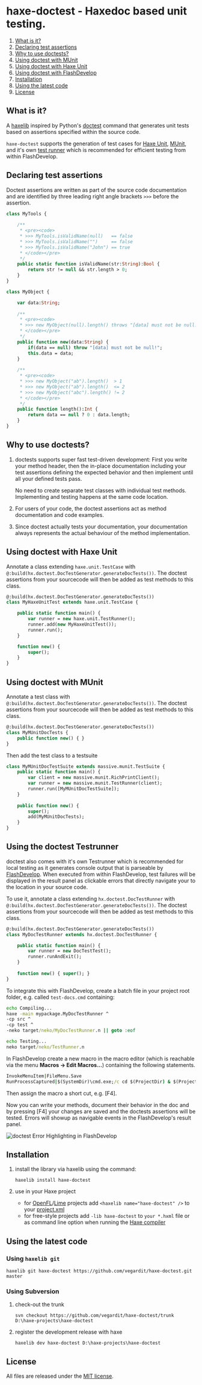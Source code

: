 # haxe-doctest - Haxedoc based unit testing.

1. [What is it?](#what-is-it)
1. [Declaring test assertions](#declaring-test-assertions)
1. [Why to use doctests?](#why-doctests)
1. [Using doctest with MUnit](#doctest-with-munit)
1. [Using doctest with Haxe Unit](#doctest-with-haxeunit)
1. [Using doctest with FlashDevelop](#doctest-testrunner)
1. [Installation](#installation)
1. [Using the latest code](#latest)
1. [License](#license)


## <a name="what-is-it"></a>What is it?

A [haxelib](http://lib.haxe.org/documentation/using-haxelib/) inspired by
Python's [doctest](https://docs.python.org/2/library/doctest.html) command that generates 
unit tests based on assertions specified within the source code.

`haxe-doctest` supports the generation of test cases for [Haxe Unit](http://haxe.org/manual/std-unit-testing.html), [MUnit](https://github.com/massiveinteractive/MassiveUnit), and it's own [test runner](#doctest-testrunner) which is recommended for efficient testing from within FlashDevelop.

    
## <a name="declaring-test-assertions"></a>Declaring test assertions

Doctest assertions are written as part of the source code documentation and are
identified by three leading right angle brackets `>>>` before the assertion.

```haxe
class MyTools {
    
    /**
     * <pre><code>
     * >>> MyTools.isValidName(null)   == false
     * >>> MyTools.isValidName("")     == false
     * >>> MyTools.isValidName("John") == true
     * </code></pre>
     */
    public static function isValidName(str:String):Bool {
        return str != null && str.length > 0;
    }
}

class MyObject {

    var data:String;
    
    /**
     * <pre><code>
     * >>> new MyObject(null).length() throws "[data] must not be null!"
     * </code></pre>
     */
    public function new(data:String) {
        if(data == null) throw "[data] must not be null!";
        this.data = data;
    }
    
    /**
     * <pre><code>
     * >>> new MyObject("ab").length()  > 1
     * >>> new MyObject("ab").length()  <= 2
     * >>> new MyObject("abc").length() != 2
     * </code></pre>
     */
    public function length():Int {
        return data == null ? 0 : data.length;
    }
}
```


## <a name="why-doctests"></a>Why to use doctests?

1. doctests supports super fast test-driven development: First you write your method header, 
   then the in-place documentation including your test assertions defining the expected behavior
   and then implement until all your defined tests pass.

   No need to create separate test classes with individual test methods.
   Implementing and testing happens at the same code location.
   
1. For users of your code, the doctest assertions act as method documentation and code examples.

1. Since doctest actually tests your documentation, your documentation always represents 
   the actual behaviour of the method implementation.


## <a name="doctest-with-haxeunit"></a>Using doctest with Haxe Unit

Annotate a class extending `haxe.unit.TestCase` with `@:build(hx.doctest.DocTestGenerator.generateDocTests())`. The doctest assertions from your sourcecode will then be added as test methods to this class.

```haxe
@:build(hx.doctest.DocTestGenerator.generateDocTests())
class MyHaxeUnitTest extends haxe.unit.TestCase {

    public static function main() {
        var runner = new haxe.unit.TestRunner();
        runner.add(new MyHaxeUnitTest());
        runner.run();
    }

    function new() {
        super();
    }
}
```


## <a name="doctest-with-munit"></a>Using doctest with MUnit

Annotate a test class with `@:build(hx.doctest.DocTestGenerator.generateDocTests())`.
The doctest assertions from your sourcecode will then be added as test methods to this class.

```haxe
@:build(hx.doctest.DocTestGenerator.generateDocTests())
class MyMUnitDocTests {
    public function new() { }
}
```

Then add the test class to a testsuite
```haxe
class MyMUnitDocTestSuite extends massive.munit.TestSuite {
    public static function main() {
        var client = new massive.munit.RichPrintClient();
        var runner = new massive.munit.TestRunner(client);
        runner.run([MyMUnitDocTestSuite]);
    }
    
    public function new() {
        super();
        add(MyMUnitDocTests);
    }
}
```


## <a name="doctest-testrunner"></a>Using the doctest Testrunner

doctest also comes with it's own Testrunner which is recommended for local testing as it generates console output that is parseable by [FlashDevelop](http://www.flashdevelop.org/). When executed from within FlashDevelop, test failures will be displayed in the result panel as clickable errors that directly navigate your to the location in your source code.

To use it, annotate a class extending `hx.doctest.DocTestRunner`  with `@:build(hx.doctest.DocTestGenerator.generateDocTests())`.
The doctest assertions from your sourcecode will then be added as test methods to this class.

```haxe
@:build(hx.doctest.DocTestGenerator.generateDocTests())
class MyDocTestRunner extends hx.doctest.DocTestRunner {

    public static function main() {
        var runner = new DocTestTest();
        runner.runAndExit();
    }
    
    function new() { super(); }
}
```

To integrate this with FlashDevelop, create a batch file in your project root folder, e.g. called `test-docs.cmd` containing:
```bat
echo Compiling...
haxe -main mypackage.MyDocTestRunner ^
-cp src ^
-cp test ^
-neko target/neko/MyDocTestRunner.n || goto :eof

echo Testing...
neko target/neko/TestRunner.n
```

In FlashDevelop create a new macro in the macro editor (which is reachable via the menu **Macros -> Edit Macros...**) containing 
the following statements.
```bat
InvokeMenuItem|FileMenu.Save
RunProcessCaptured|$(SystemDir)\cmd.exe;/c cd $(ProjectDir) & $(ProjectDir)\test-docs.cmd
```

Then assign the macro a short cut, e.g. [F4]. 

Now you can write your methods, document their behavior in the doc and by pressing [F4] your changes are saved and the doctests assertions will be tested. Errors will showup as navigable events in the FlashDevelop's result panel.

![](doc/flashdevelop_integration.png "doctest Error Highlighting in FlashDevelop")


## <a name="installation"></a>Installation

1. install the library via haxelib using the command:
    ```
    haxelib install haxe-doctest
    ```

2. use in your Haxe project

   * for [OpenFL](http://www.openfl.org/)/[Lime](https://github.com/openfl/lime) projects add `<haxelib name="haxe-doctest" />` to your [project.xml](http://www.openfl.org/documentation/projects/project-files/xml-format/)
   * for free-style projects add `-lib haxe-doctest`  to `your *.hxml` file or as command line option when running the [Haxe compiler](http://haxe.org/manual/compiler-usage.html)


## <a name="latest"></a>Using the latest code

### Using `haxelib git`

```
haxelib git haxe-doctest https://github.com/vegardit/haxe-doctest.git master
```

###  Using Subversion

1. check-out the trunk
    ```
    svn checkout https://github.com/vegardit/haxe-doctest/trunk D:\haxe-projects\haxe-doctest
    ```

2. register the development release with haxe
    ```
    haxelib dev haxe-doctest D:\haxe-projects\haxe-doctest
    ```

    
## <a name="license"></a>License

All files are released under the [MIT license](https://github.com/vegardit/haxe-strings/blob/master/LICENSE.txt).

